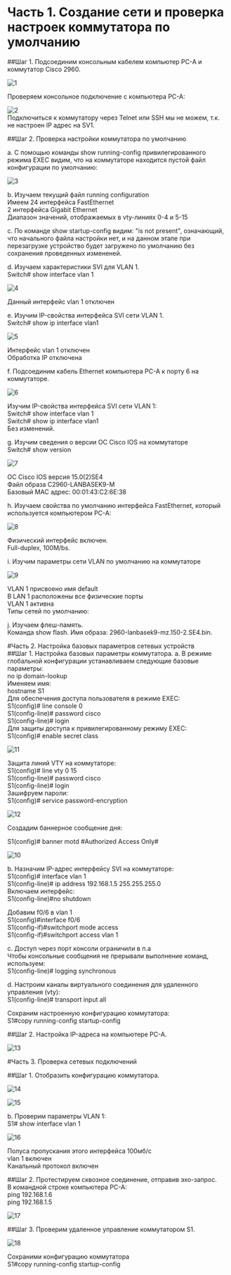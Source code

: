 # Часть 1. Создание сети и проверка настроек коммутатора по умолчанию  


##Шаг 1. Подсоединим консольным кабелем компьютер PC-A и  коммутатор Cisco 2960.


![1](1.png)
  
  
Проверяем консольное подключение с компьютера PC-A:

![2](2.png)  
Подключиться к коммутатору через Telnet или SSH мы не можем, т.к. не настроен IP адрес на  SV1.  

##Шаг 2. Проверка настройки коммутатора по умолчанию  

а. С помощью команды show running-config привилегированного режима EXEC видим, что на коммутаторе находится пустой файл конфигурации по умолчанию:  

![3](3.png)    

b. Изучаем текущий файл running configuration  
Имеем 24 интерфейса FastEthernet  
2 интерфейса Gigabit Ethernet  
Диапазон значений, отображаемых в vty-линиях 0-4 и 5-15

c. По команде show startup-config видим: "is not present", означающий, что начального файла настройки нет, и на данном этапе при перезагрузке устройство будет загружено по умолчанию без сохранения проведенных измененей.

d. Изучаем характеристики SVI для VLAN 1.  
Switch# show interface vlan 1    

![4](4.png)    

Данный интерфейс vlan 1 отключен

e. Изучим IP-свойства интерфейса SVI сети VLAN 1.  
Switch# show ip interface vlan1  
  
![5](5.png)

Интерфейс vlan 1 отключен  
Обработка IP отключена  

f. Подсоединим кабель Ethernet компьютера PC-A к порту 6 на коммутаторе.  

![6](6.png)  
  
Изучим IP-свойства интерфейса SVI сети VLAN 1:  
Switch# show interface vlan 1  
Switch# show ip interface vlan1  
Без изменений.  

g. Изучим сведения о версии ОС Cisco IOS на коммутаторе  
Switch# show version  

![7](7.png)  

ОС Cisco IOS версия 15.0(2)SE4  
Файл образа C2960-LANBASEK9-M  
Базовый MAC адрес: 00:01:43:C2:6E:38  

h. Изучаем свойства по умолчанию интерфейса FastEthernet, который используется компьютером PC-A:  
  
![8](8.png)  
  
Физический интерфейс включен.  
Full-duplex, 100M/bs.  

  
i. Изучим параметры сети VLAN по умолчанию на коммутаторе  

![9](9.png)
  
VLAN 1 присвоено имя default  
В LAN 1 расположены все физические порты  
VLAN 1 активна  
Типы сетей по умолчанию:


j. Изучаем флеш-память.  
Команда show flash. Имя образа: 2960-lanbasek9-mz.150-2.SE4.bin. 

#Часть 2. Настройка базовых параметров сетевых устройств  
##Шаг 1. Настройка базовых параметры коммутатора.
a. В режиме глобальной конфигурации устанавливаем следующие базовые параметры:    
no ip domain-lookup  
Именяем имя:  
hostname S1  
Для обеспечения доступа пользователя в режиме EXEC:  
S1(config)# line console 0   
S1(config-line)# password cisco   
S1(config-line)# login  
Для защиты доступа к привилегированному режиму EXEC:   
S1(config)# enable secret class  

![11](11.png)

Защита линий VTY на коммутаторе:  
S1(config)# line vty 0 15   
S1(config-line)# password cisco   
S1(config-line)# login  
Зашифруем пароли:  
S1(config)# service password-encryption    
  
![12](12.png)
  
Создадим баннерное сообщение дня:    

S1(config)# banner motd #Authorized Access Only#     

![10](10.png)  

b. Назначим IP-адрес интерфейсу SVI на коммутаторе:  
S1(config)# interface vlan 1   
S1(config-line)# ip address 192.168.1.5 255.255.255.0  
Включаем интерфейс:  
S1(config-line)#no shutdown  
  
Добавим f0/6 в vlan 1  
S1(config)#interface f0/6  
S1(config-if)#switchport mode access  
S1(config-if)#switchport access vlan 1  
  
c. Доступ через порт консоли ограничили в п.а  
Чтобы консольные сообщения не прерывали выполнение команд, используем:  
S1(config-line)# logging synchronous   


d. Настроим каналы виртуального соединения для удаленного управления (vty):  
S1(config-line)# transport input all
  
  
Сохраним настроенную конфигурацию коммутатора:  
S1#copy running-config startup-config   
  
  
##Шаг 2. Настройка IP-адреса на компьютере PC-A.  
  
![13](13.png)    

    

#Часть 3. Проверка сетевых подключений  
  
##Шаг 1. Отобразить конфигурацию коммутатора.  
  
![14](14.png)  
  
![15](15.png)  
  
b. Проверим параметры VLAN 1:  
S1# show interface vlan 1  
    
  

![16](16.png)  
  
Полуса пропускания этого интерфейса 100мб/с  
vlan 1  включен  
Канальный протокол включен  
  
  
##Шаг 2. Протестируем сквозное соединение, отправив эхо-запрос.  
В командной строке компьютера PC-A:  
ping 192.168.1.6  
ping 192.168.1.5  
  
![17](17.png)  
  
##Шаг 3. Проверим удаленное управление коммутатором S1.  
  
![18](18.png)  
  
Сохраними конфигурацию коммутатора  
S1#copy running-config startup-config  
  
